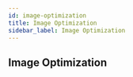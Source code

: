 ```yaml
---
id: image-optimization
title: Image Optimization
sidebar_label: Image Optimization
---
```


## Image Optimization
